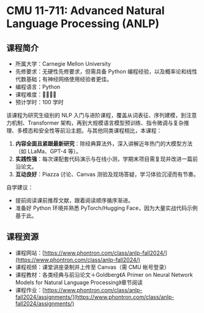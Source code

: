 # CMU 11-711: Advanced Natural Language Processing (ANLP)

## 课程简介

* 所属大学：Carnegie Mellon University
* 先修要求：无硬性先修要求，但需具备 Python 编程经验，以及概率论和线性代数基础；有神经网络使用经验者更佳。
* 编程语言：Python
* 课程难度：🌟🌟🌟🌟
* 预计学时：100 学时

该课程为研究生级别的 NLP 入门与进阶课程，覆盖从词表征、序列建模，到注意力机制、Transformer 架构，再到大规模语言模型预训练、指令微调与复杂推理、多模态和安全性等前沿主题。与其他同类课程相比，本课程：

1. **内容全面且紧跟最新研究**：除经典算法外，深入讲解近年热门的大模型方法（如 LLaMa、GPT-4 等）。
2. **实践性强**：每次课配套代码演示与在线小测，学期末项目需复现并改进一篇前沿论文。
3. **互动良好**：Piazza 讨论、Canvas 测验及现场答疑，学习体验沉浸而有节奏。

自学建议：

* 提前阅读课前推荐文献，跟着阅读顺序循序渐进。
* 准备好 Python 环境并熟悉 PyTorch/Hugging Face，因为大量实战代码示例基于此。

## 课程资源

* 课程网站：[https://www.phontron.com/class/anlp-fall2024/](https://www.phontron.com/class/anlp-fall2024/)
* 课程视频：课堂讲座录制并上传至 Canvas（需 CMU 帐号登录）
* 课程教材：各类经典与前沿论文＋Goldberg《A Primer on Neural Network Models for Natural Language Processing》章节阅读
* 课程作业：[https://www.phontron.com/class/anlp-fall2024/assignments/](https://www.phontron.com/class/anlp-fall2024/assignments/)
